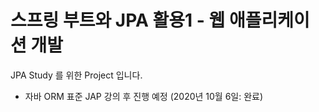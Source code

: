 # 스프링 부트와 JPA 활용1 - 웹 애플리케이션 개발
JPA Study 를 위한 Project 입니다.

- 자바 ORM 표준 JAP 강의 후 진행 예정 (2020년 10월 6일: 완료)
